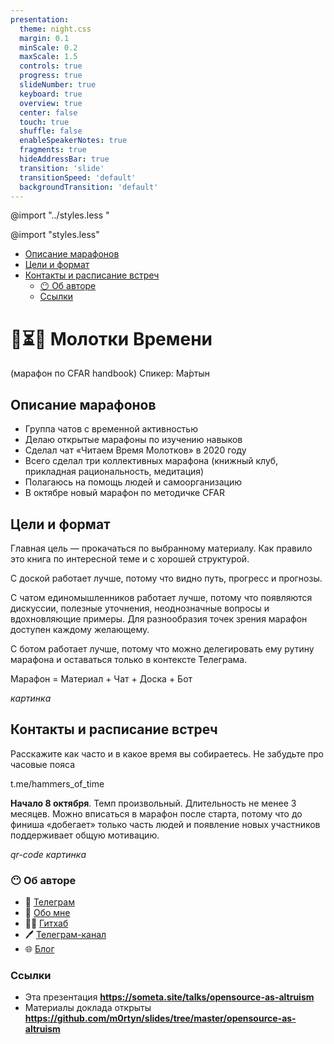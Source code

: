 ```yaml
---
presentation:
  theme: night.css
  margin: 0.1
  minScale: 0.2
  maxScale: 1.5
  controls: true
  progress: true
  slideNumber: true
  keyboard: true
  overview: true
  center: false
  touch: true
  shuffle: false
  enableSpeakerNotes: true
  fragments: true
  hideAddressBar: true
  transition: 'slide'
  transitionSpeed: 'default'
  backgroundTransition: 'default'
---
```


<!-- common styles -->
@import "../styles.less "
<!-- talk styles -->
@import "styles.less"

<!-- slide id="toc" data-notes="
Вот содержание доклада, которое может вам понадобиться если вы будете пересматривать слайды.
</br></br>
Они доступны уже сейчас по адресу, который отображается в правом нижнем углу
" -->
- [Описание марафонов](#описание-марафонов)
- [Цели и формат](#цели-и-формат)
- [Контакты и расписание встреч](#контакты-и-расписание-встреч)
  - [😶 Об авторе](#-об-авторе)
  - [Ссылки](#ссылки)

<!-- slide class="title-slide milestone" data-notes="" -->
# 🔨⏳🤓 Mолотки Времени
(марафон по CFAR handbook)
Спикер: Ма́ртын

<!-- slide data-notes="..." -->
## Описание марафонов

- Группа чатов с временной активностью
- Делаю открытые марафоны по изучению навыков
- Сделал чат «Читаем Время Молотков» в 2020 году
- Всего сделал три коллективных марафона
  (книжный клуб, прикладная рациональность, медитация)
- Полагаюсь на помощь людей и самоорганизацию
- В октябре новый марафон по методичке CFAR

<!-- slide data-notes="..." -->
## Цели и формат

Главная цель — прокачаться по выбранному материалу. Как правило это книга по интересной теме и с хорошей структурой.

С доской работает лучше, потому что видно путь, прогресс и прогнозы.

С чатом единомышленников работает лучше, потому что появляются дискуссии, полезные уточнения, неоднозначные вопросы и вдохновляющие примеры. Для разнообразия точек зрения марафон доступен каждому желающему.

С ботом работает лучше, потому что можно делегировать ему рутину марафона и оставаться только в контексте Телеграма.

Марафон =
Материал + Чат + Доска + Бот

_картинка_

<!-- slide data-notes="..." -->

## Контакты и расписание встреч

Расскажите как часто и в какое время вы собираетесь. Не забудьте про часовые пояса

t.me/hammers_of_time

**Начало 8 октября**. Темп произвольный. Длительность не менее 3 месяцев. Можно вписаться в марафон после старта, потому что до финиша «добегает» только часть людей и появление новых участников поддерживает общую мотивацию.

_qr-code_
_картинка_


<!-- slide vertical=true data-notes="..." -->
### 😶 Об авторе

- 💬 [Телеграм](https://t.me/m0rtyn)
- 👤 [Обо мне](https://someta.site/martyn)
- 🧑‍💻 [Гитхаб](https://github.com/m0rtyn)
- 🖊 [Телеграм-канал](https://t.me/metabaza)
- 🌐 [Блог](https://someta.site)

<!-- slide vertical=true data-notes="..." -->
### Ссылки

- Эта презентация
  **https://someta.site/talks/opensource-as-altruism**
- Материалы доклада открыты
  **https://github.com/m0rtyn/slides/tree/master/opensource-as-altruism**